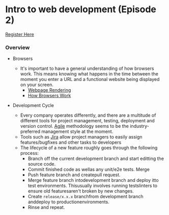 # Intro to web development (Episode 2)
[Register Here](https://us02web.zoom.us/meeting/register/tZ0kduurpzoqH9ONpGazYfru3DxT5U4m0syE)

### Overview
- Browsers
    - It's important to have a general understanding of how browsers work. This means knowing what happens in the time between the moment you enter a URL and a functional website being displayed on your screen.
        - [Webpage Rendering](http://frontendbabel.info/articles/webpage-rendering-101/)
        - [How Browsers Work](https://www.html5rocks.com/en/tutorials/internals/howbrowserswork/#The_browser_high_level_structure)

- Development Cycle
    - Every company operates differently, and there are a multitude of different tools for project management, testing, deployment and version control. [Agile](https://www.agilealliance.org/agile101/) methodology seems to be the industry-preferred management style at the moment.
    - Tools such as [Jira](https://www.atlassian.com/software/jira) allow project managers to easily assign features/bugfixes and other tasks to developers
    - The lifecycle of a new feature roughly goes through the following process:
        - Branch off the current development branch and start editting the source code.
        - Commit finished code as wellas any unit/e2e tests. Merge 
        - Push feature branch and createpull request.
        - Merge feature branch intodevelopment branch and deploy itto test environments. Thisusually involves running testslinters to ensure old featuresaren't broken by new changes.
        - Create `release/x.x.x` branchfrom development branch anddeploy to productionenvironments.
        - Rinse and repeat.
